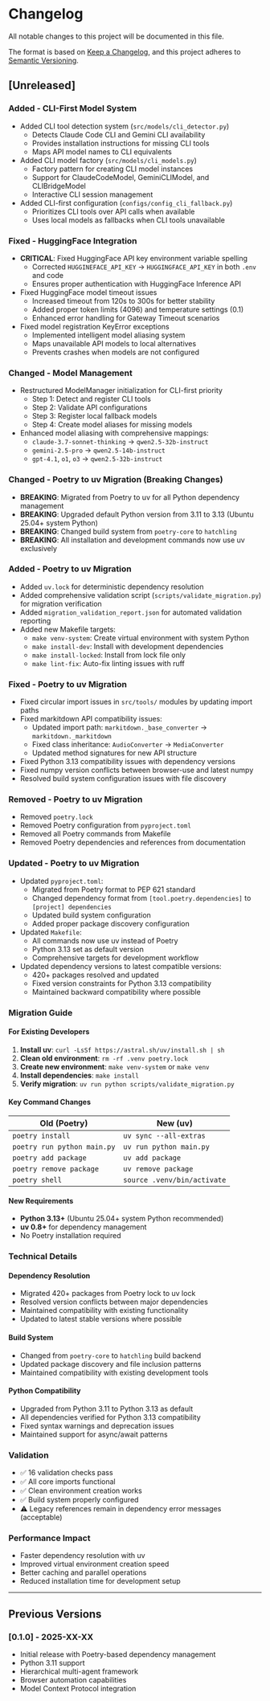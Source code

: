 # Changelog

All notable changes to this project will be documented in this file.

The format is based on [Keep a Changelog](https://keepachangelog.com/en/1.0.0/),
and this project adheres to [Semantic Versioning](https://semver.org/spec/v2.0.0.html).

## [Unreleased]

### Added - CLI-First Model System
- Added CLI tool detection system (`src/models/cli_detector.py`)
  - Detects Claude Code CLI and Gemini CLI availability
  - Provides installation instructions for missing CLI tools
  - Maps API model names to CLI equivalents
- Added CLI model factory (`src/models/cli_models.py`)
  - Factory pattern for creating CLI model instances
  - Support for ClaudeCodeModel, GeminiCLIModel, and CLIBridgeModel
  - Interactive CLI session management
- Added CLI-first configuration (`configs/config_cli_fallback.py`)
  - Prioritizes CLI tools over API calls when available
  - Uses local models as fallbacks when CLI tools unavailable

### Fixed - HuggingFace Integration
- **CRITICAL**: Fixed HuggingFace API key environment variable spelling
  - Corrected `HUGGINEFACE_API_KEY` → `HUGGINGFACE_API_KEY` in both `.env` and code
  - Ensures proper authentication with HuggingFace Inference API
- Fixed HuggingFace model timeout issues
  - Increased timeout from 120s to 300s for better stability
  - Added proper token limits (4096) and temperature settings (0.1)
  - Enhanced error handling for Gateway Timeout scenarios
- Fixed model registration KeyError exceptions
  - Implemented intelligent model aliasing system
  - Maps unavailable API models to local alternatives
  - Prevents crashes when models are not configured

### Changed - Model Management
- Restructured ModelManager initialization for CLI-first priority
  - Step 1: Detect and register CLI tools
  - Step 2: Validate API configurations
  - Step 3: Register local fallback models
  - Step 4: Create model aliases for missing models
- Enhanced model aliasing with comprehensive mappings:
  - `claude-3.7-sonnet-thinking` → `qwen2.5-32b-instruct`
  - `gemini-2.5-pro` → `qwen2.5-14b-instruct`
  - `gpt-4.1`, `o1`, `o3` → `qwen2.5-32b-instruct`

### Changed - Poetry to uv Migration (Breaking Changes)
- **BREAKING**: Migrated from Poetry to uv for all Python dependency management
- **BREAKING**: Upgraded default Python version from 3.11 to 3.13 (Ubuntu 25.04+ system Python)
- **BREAKING**: Changed build system from `poetry-core` to `hatchling`
- **BREAKING**: All installation and development commands now use uv exclusively

### Added - Poetry to uv Migration
- Added `uv.lock` for deterministic dependency resolution
- Added comprehensive validation script (`scripts/validate_migration.py`) for migration verification
- Added `migration_validation_report.json` for automated validation reporting
- Added new Makefile targets:
  - `make venv-system`: Create virtual environment with system Python
  - `make install-dev`: Install with development dependencies
  - `make install-locked`: Install from lock file only
  - `make lint-fix`: Auto-fix linting issues with ruff

### Fixed - Poetry to uv Migration
- Fixed circular import issues in `src/tools/` modules by updating import paths
- Fixed markitdown API compatibility issues:
  - Updated import path: `markitdown._base_converter` → `markitdown._markitdown`
  - Fixed class inheritance: `AudioConverter` → `MediaConverter`
  - Updated method signatures for new API structure
- Fixed Python 3.13 compatibility issues with dependency versions
- Fixed numpy version conflicts between browser-use and latest numpy
- Resolved build system configuration issues with file discovery

### Removed - Poetry to uv Migration
- Removed `poetry.lock`
- Removed Poetry configuration from `pyproject.toml`
- Removed all Poetry commands from Makefile
- Removed Poetry dependencies and references from documentation

### Updated - Poetry to uv Migration
- Updated `pyproject.toml`:
  - Migrated from Poetry format to PEP 621 standard
  - Changed dependency format from `[tool.poetry.dependencies]` to `[project] dependencies`
  - Updated build system configuration
  - Added proper package discovery configuration
- Updated `Makefile`:
  - All commands now use uv instead of Poetry
  - Python 3.13 set as default version
  - Comprehensive targets for development workflow
- Updated dependency versions to latest compatible versions:
  - 420+ packages resolved and updated
  - Fixed version constraints for Python 3.13 compatibility
  - Maintained backward compatibility where possible

### Migration Guide

#### For Existing Developers
1. **Install uv**: `curl -LsSf https://astral.sh/uv/install.sh | sh`
2. **Clean old environment**: `rm -rf .venv poetry.lock`
3. **Create new environment**: `make venv-system` or `make venv`
4. **Install dependencies**: `make install`
5. **Verify migration**: `uv run python scripts/validate_migration.py`

#### Key Command Changes
| Old (Poetry) | New (uv) |
|-------------|----------|
| `poetry install` | `uv sync --all-extras` |
| `poetry run python main.py` | `uv run python main.py` |
| `poetry add package` | `uv add package` |
| `poetry remove package` | `uv remove package` |
| `poetry shell` | `source .venv/bin/activate` |

#### New Requirements
- **Python 3.13+** (Ubuntu 25.04+ system Python recommended)
- **uv 0.8+** for dependency management
- No Poetry installation required

### Technical Details

#### Dependency Resolution
- Migrated 420+ packages from Poetry lock to uv lock
- Resolved version conflicts between major dependencies
- Maintained compatibility with existing functionality
- Updated to latest stable versions where possible

#### Build System
- Changed from `poetry-core` to `hatchling` build backend
- Updated package discovery and file inclusion patterns
- Maintained compatibility with existing development tools

#### Python Compatibility
- Upgraded from Python 3.11 to Python 3.13 as default
- All dependencies verified for Python 3.13 compatibility
- Fixed syntax warnings and deprecation issues
- Maintained support for async/await patterns

### Validation
- ✅ 16 validation checks pass
- ✅ All core imports functional
- ✅ Clean environment creation works
- ✅ Build system properly configured
- ⚠️ Legacy references remain in dependency error messages (acceptable)

### Performance Impact
- Faster dependency resolution with uv
- Improved virtual environment creation speed
- Better caching and parallel operations
- Reduced installation time for development setup

---

## Previous Versions

### [0.1.0] - 2025-XX-XX
- Initial release with Poetry-based dependency management
- Python 3.11 support
- Hierarchical multi-agent framework
- Browser automation capabilities
- Model Context Protocol integration